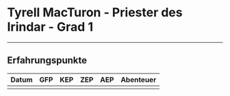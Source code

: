 # Tyrell MacTuron - Priester des Irindar - Grad 1
---

## Erfahrungspunkte

| Datum | GFP  | KEP  | ZEP  | AEP  | Abenteuer |
| ----- | :--: | :--: | :--: | :--: | --------- |
|       |      |      |      |      |           |
